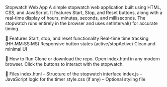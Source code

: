 Stopwatch Web App
A simple stopwatch web application built using HTML, CSS, and JavaScript. It features Start, Stop, and Reset buttons, along with a real-time display of hours, minutes, seconds, and milliseconds. The stopwatch runs entirely in the browser and uses setInterval() for accurate timing.

🔧 Features
Start, stop, and reset functionality
Real-time time tracking (HH:MM:SS:MS)
Responsive button states (active/stopActive)
Clean and minimal UI

🚀 How to Run
Clone or download the repo.
Open index.html in any modern browser.
Click the buttons to interact with the stopwatch.

📁 Files
index.html – Structure of the stopwatch interface
index.js – JavaScript logic for the timer
style.css (if any) – Optional styling file

